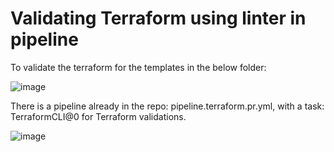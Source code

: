 
# Validating Terraform using linter in pipeline
To validate the terraform for the templates in the below folder:

![image](https://github.com/damayantiazure/pipeline_terraform_linter/assets/92169356/74d396ce-74e0-494d-9217-1805ec8e00f6)


There is a pipeline already in the repo:
pipeline.terraform.pr.yml, with a task: TerraformCLI@0 for Terraform validations.

![image](https://github.com/damayantiazure/pipeline_terraform_linter/assets/92169356/05dd52c2-1698-44d5-b0c9-0a9aaa9aaf4a)


